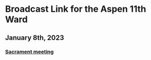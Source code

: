 # Broadcast Link for the Aspen 11th Ward

## January 8th, 2023
### [Sacrament meeting](https://www.youtube.com/watch?v=OMl6Xq54D3w)
